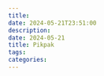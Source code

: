 ```yaml
---
title: 
date: 2024-05-21T23:51:00
description: 
date: 2024-05-21
title: Pikpak
tags: 
categories:
---
```

